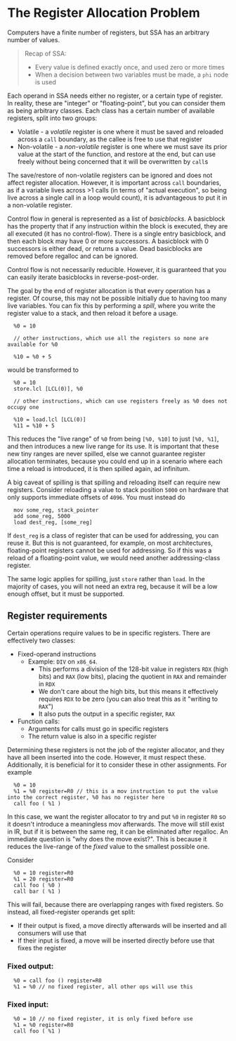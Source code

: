 # The Register Allocation Problem

Computers have a finite number of registers, but SSA has an arbitrary number of values.

> Recap of SSA:
>   * Every value is defined exactly once, and used zero or more times
>   * When a decision between two variables must be made, a `phi` node is used

Each operand in SSA needs either no register, or a certain type of register. In reality, these are "integer" or "floating-point", but you can consider them as being arbitrary classes.
Each class has a certain number of available registers, split into two groups:

* Volatile - a _volatile_ register is one where it must be saved and reloaded across a `call` boundary, as the callee is free to use that register
* Non-volatile - a _non-volatile_ register is one where we must save its prior value at the start of the function, and restore at the end, but can use freely without being concerned that it will be overwritten by `call`s

The save/restore of non-volatile registers can be ignored and does not affect register allocation. However, it is important across `call` boundaries, as if a variable lives across >1 calls (in terms of "actual execution", so being live across a single call in a loop would count),
it is advantageous to put it in a non-volatile register.

Control flow in general is represented as a list of _basicblocks_. A basicblock has the property that if any instruction within the block is executed, they are all executed (it has no control-flow).
There is a single entry basicblock, and then each block may have 0 or more successors. A basicblock with 0 successors is either dead, or returns a value. Dead basicblocks are removed before regalloc and can be ignored.

Control flow is not necessarily reducible. However, it is guaranteed that you can easily iterate basicblocks in reverse-post-order.

The goal by the end of register allocation is that every operation has a register. Of course, this may not be possible initially due to having too many live variables.
You can fix this by performing a _spill_, where you write the register value to a stack, and then reload it before a usage.

```
  %0 = 10

  // other instructions, which use all the registers so none are available for %0

  %10 = %0 + 5
```

would be transformed to

```
  %0 = 10
  store.lcl [LCL(0)], %0

  // other instructions, which can use registers freely as %0 does not occupy one

  %10 = load.lcl [LCL(0)]
  %11 = %10 + 5
```

This reduces the "live range" of `%0` from being `[%0, %10]` to just `[%0, %1]`, and then introduces a new live range for its use.
It is important that these new tiny ranges are never spilled, else we cannot guarantee register allocation terminates, because you could end up in a scenario where each time a reload is introduced, it is then spilled again, ad infinitum.

A big caveat of spilling is that spilling and reloading itself can require new registers.
Consider reloading a value to stack position `5000` on hardware that only supports immediate offsets of `4096`. You must instead do
```
  mov some_reg, stack_pointer
  add some_reg, 5000
  load dest_reg, [some_reg]
```

If `dest_reg` is a class of register that can be used for addressing, you can reuse it. But this is not guaranteed, for example, on most architectures, floating-point registers
cannot be used for addressing. So if this was a reload of a floating-point value, we would need another addressing-class register.

The same logic applies for spilling, just `store` rather than `load`. In the majority of cases, you will not need an extra reg, because it will be a low enough offset, but it must be supported.

## Register requirements

Certain operations require values to be in specific registers. There are effectively two classes:

* Fixed-operand instructions
  - Example: `DIV` on `x86_64`.
    - This performs a division of the 128-bit value in registers `RDX` (high bits) and `RAX` (low bits), placing the quotient in `RAX` and remainder in `RDX`
    - We don't care about the high bits, but this means it effectively requires `RDX` to be zero (you can also treat this as it "writing to `RAX`")
    - It also puts the output in a specific register, `RAX`
* Function calls:
  - Arguments for calls must go in specific registers
  - The return value is also in a specific register

Determining these registers is not the job of the register allocator, and they have all been inserted into the code. However, it must respect these.
Additionally, it is beneficial for it to consider these in other assignments. For example

```
  %0 = 10
  %1 = %0 register=R0 // this is a mov instruction to put the value into the correct register, %0 has no register here
  call foo ( %1 )
```

In this case, we want the register allocator to try and put `%0` in register `R0` so it doesn't introduce a meaningless mov afterwards. The move will still exist in IR, but if it is between the same reg, it can be eliminated after regalloc.
An immediate question is "why does the move exist?". This is because it reduces the live-range of the _fixed_ value to the smallest possible one.

Consider

```
  %0 = 10 register=R0
  %1 = 20 register=R0
  call foo ( %0 )
  call bar ( %1 )
```

This will fail, because there are overlapping ranges with fixed registers. So instead, all fixed-register operands get split:
* If their output is fixed, a move directly afterwards will be inserted and all consumers will use that
* If their input is fixed, a move will be inserted directly before use that fixes the register


### Fixed output:

```
  %0 = call foo () register=R0
  %1 = %0 // no fixed register, all other ops will use this
```

### Fixed input:

```
  %0 = 10 // no fixed register, it is only fixed before use
  %1 = %0 register=R0
  call foo ( %1 )
```

